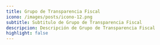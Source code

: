```yaml
---
title: Grupo de Transparencia Fiscal
icono: /images/posts/icono-12.png
subtitle: Subtitulo de Grupo de Transparencia Fiscal
descripcion: Descripción de Grupo de Transparencia Fiscal
highlight: false
---
```

